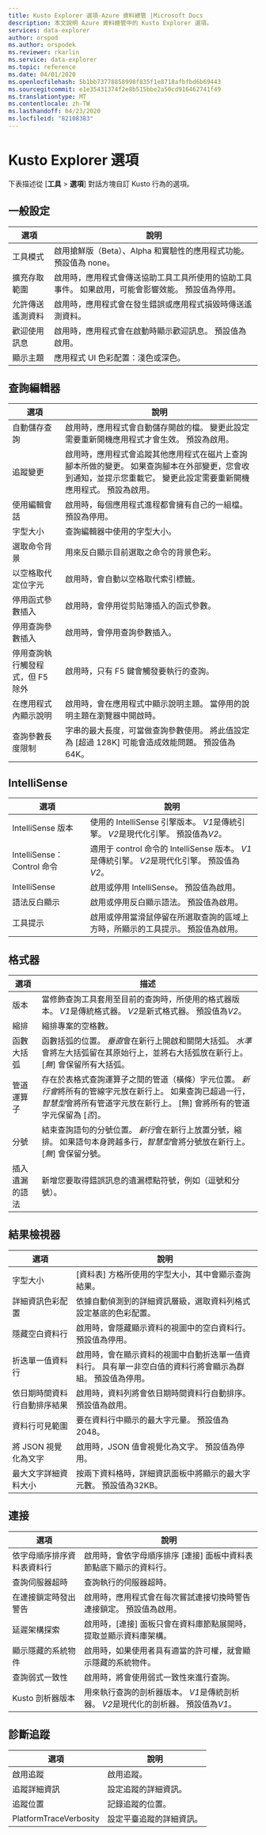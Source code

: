 ```yaml
---
title: Kusto Explorer 選項-Azure 資料總管 |Microsoft Docs
description: 本文說明 Azure 資料總管中的 Kusto Explorer 選項。
services: data-explorer
author: orspod
ms.author: orspodek
ms.reviewer: rkarlin
ms.service: data-explorer
ms.topic: reference
ms.date: 04/01/2020
ms.openlocfilehash: 5b1bb73778858998f835f1e8718afbfbd6b69443
ms.sourcegitcommit: e1e35431374f2e8b515bbe2a50cd916462741f49
ms.translationtype: MT
ms.contentlocale: zh-TW
ms.lasthandoff: 04/23/2020
ms.locfileid: "82108383"
---
```

# <a name="kusto-explorer-options"></a>Kusto Explorer 選項

下表描述從 [**工具** > **選項**] 對話方塊自訂 Kusto 行為的選項。

## <a name="general-settings"></a>一般設定

| 選項 | 說明 |
|---------|--------------|
| 工具模式 | 啟用搶鮮版（Beta）、Alpha 和實驗性的應用程式功能。 預設值為 none。|
| 擴充存取範圍 | 啟用時，應用程式會傳送協助工具工具所使用的協助工具事件。 如果啟用，可能會影響效能。 預設值為停用。 |
| 允許傳送遙測資料 | 啟用時，應用程式會在發生錯誤或應用程式損毀時傳送遙測資料。 |
| 歡迎使用訊息 | 啟用時，應用程式會在啟動時顯示歡迎訊息。 預設值為啟用。|
| 顯示主題 | 應用程式 UI 色彩配置：淺色或深色。|
  
## <a name="query-editor"></a>查詢編輯器

| 選項 | 說明 |
|---------|--------------|
| 自動儲存查詢 | 啟用時，應用程式會自動儲存開啟的檔。 變更此設定需要重新開機應用程式才會生效。 預設為啟用。|
| 追蹤變更 | 啟用時，應用程式會追蹤其他應用程式在磁片上查詢腳本所做的變更。 如果查詢腳本在外部變更，您會收到通知，並提示您重載它。 變更此設定需要重新開機應用程式。 預設為啟用。|
| 使用編輯會話 | 啟用時，每個應用程式進程都會擁有自己的一組檔。 預設為停用。|
| 字型大小 | 查詢編輯器中使用的字型大小。|
| 選取命令背景 | 用來反白顯示目前選取之命令的背景色彩。|
| 以空格取代定位字元 | 啟用時，會自動以空格取代索引標籤。|
| 停用函式參數插入 | 啟用時，會停用從剪貼簿插入的函式參數。|
| 停用查詢參數插入 | 啟用時，會停用查詢參數插入。|
| 停用查詢執行觸發程式，但 F5 除外 | 啟用時，只有 F5 鍵會觸發要執行的查詢。|
| 在應用程式內顯示說明 | 啟用時，會在應用程式中顯示說明主題。 當停用的說明主題在瀏覽器中開啟時。|
| 查詢參數長度限制 | 字串的最大長度，可當做查詢參數使用。 將此值設定為 [超過 128K] 可能會造成效能問題。 預設值為64K。|

## <a name="intellisense"></a>IntelliSense

| 選項 | 說明 |
|---------|--------------|
| IntelliSense 版本 | 使用的 IntelliSense 引擎版本。 *V1*是傳統引擎。 *V2*是現代化引擎。 預設值為*V2*。 |
| IntelliSense： Control 命令 | 適用于 control 命令的 IntelliSense 版本。 *V1*是傳統引擎。 *V2*是現代化引擎。 預設值為*V2*。 | 
| IntelliSense | 啟用或停用 IntelliSense。 預設值為啟用。|
| 語法反白顯示 | 啟用或停用反白顯示語法。 預設值為啟用。|
| 工具提示 | 啟用或停用當滑鼠停留在所選取查詢的區域上方時，所顯示的工具提示。 預設值為啟用。|

## <a name="formatter"></a>格式器

| 選項 | 描述 |
|---------|--------------|
| 版本 | 當修飾查詢工具套用至目前的查詢時，所使用的格式器版本。 *V1*是傳統格式器。 *V2*是新式格式器。 預設值為*V2*。|
| 縮排 | 縮排專案的空格數。|
| 函數大括弧 | 函數括弧的位置。 *垂直*會在新行上開啟和關閉大括弧。 *水準*會將左大括弧留在其原始行上，並將右大括弧放在新行上。 [*無*] 會保留所有大括弧。|
| 管道運算子 | 存在於表格式查詢運算子之間的管道（橫條）字元位置。 *新行會*將所有的管線字元放在新行上。 如果查詢已超過一行，*智慧型*會將所有管道字元放在新行上。 [無] 會將所有的管道字元保留為 [*否*]。|
| 分號 | 結束查詢語句的分號位置。 *新行*會在新行上放置分號，縮排。 如果語句本身跨越多行，*智慧型*會將分號放在新行上。  [*無*] 會保留分號。
| 插入遺漏的語法 | 新增您要取得錯誤訊息的遺漏標點符號，例如（逗號和分號）。|

## <a name="results-viewer"></a>結果檢視器

| 選項 | 說明 |
|---------|--------------|
| 字型大小 | [資料表] 方格所使用的字型大小，其中會顯示查詢結果。|
| 詳細資訊色彩配置 | 依據自動偵測到的詳細資訊層級，選取資料列格式設定基底的色彩配置。|
| 隱藏空白資料行 | 啟用時，會隱藏顯示資料的視圖中的空白資料行。  預設值為停用。|
| 折迭單一值資料行| 啟用時，會在顯示資料的視圖中自動折迭單一值資料行。 具有單一非空白值的資料行將會顯示為群組。 預設值為停用。|
| 依日期時間資料行自動排序結果 | 啟用時，資料列將會依日期時間資料行自動排序。 預設值為啟用。|
| 資料行可見範圍 | 要在資料行中顯示的最大字元量。 預設值為2048。|
| 將 JSON 視覺化為文字 | 啟用時，JSON 值會視覺化為文字。 預設值為停用。|
| 最大文字詳細資料大小 | 按兩下資料格時，詳細資訊面板中將顯示的最大字元數。 預設值為32KB。|

## <a name="connections"></a>連接

| 選項 | 說明 |
|---------|--------------|
| 依字母順序排序資料表資料行 | 啟用時，會依字母順序排序 [連接] 面板中資料表節點底下顯示的資料行。|
| 查詢伺服器超時 | 查詢執行的伺服器超時。|
| 在連接鎖定時發出警告 | 啟用時，應用程式會在每次嘗試連接切換時警告連接鎖定。 預設值為啟用。|
| 延遲架構探索 | 啟用時，[連接] 面板只會在資料庫節點展開時，提取並顯示資料庫架構。|
| 顯示隱藏的系統物件 | 啟用時，如果使用者具有適當的許可權，就會顯示隱藏的系統物件。|
| 查詢弱式一致性 | 啟用時，將會使用弱式一致性來進行查詢。|
| Kusto 剖析器版本 | 用來執行查詢的剖析器版本。 *V1*是傳統剖析器。 *V2*是現代化的剖析器。 預設值為*V1*。|

## <a name="diagnostic-tracing"></a>診斷追蹤

| 選項 | 說明 |
|---------|--------------|
| 啟用追蹤 | 啟用追蹤。|
| 追蹤詳細資訊 | 設定追蹤的詳細資訊。|
| 追蹤位置 | 記錄追蹤的位置。|
| PlatformTraceVerbosity | 設定平臺追蹤的詳細資訊。| 